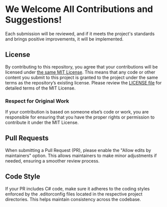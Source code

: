 # We Welcome All Contributions and Suggestions!

Each submission will be reviewed, and if it meets the project's standards and brings positive improvements, it will be implemented.

## License

By contributing to this repository, you agree that your contributions will be licensed under [the same MIT License](https://github.com/HotCakeX/Harden-Windows-Security/blob/main/LICENSE). This means that any code or other content you submit to this project is granted to the project under the same terms as the repository’s existing license. Please review the [LICENSE file](https://github.com/HotCakeX/Harden-Windows-Security/blob/main/LICENSE) for detailed terms of the MIT License.

### Respect for Original Work

If your contribution is based on someone else’s code or work, you are responsible for ensuring that you have the proper rights or permission to contribute it under the MIT License.

## Pull Requests

When submitting a Pull Request (PR), please enable the "Allow edits by maintainers" option. This allows maintainers to make minor adjustments if needed, ensuring a smoother review process.

## Code Style

If your PR includes C# code, make sure it adheres to the coding styles enforced by the .editorconfig files located in the respective project directories. This helps maintain consistency across the codebase.
